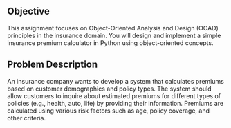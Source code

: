 ## Objective
This assignment focuses on Object-Oriented Analysis and Design (OOAD) principles in the
insurance domain. You will design and implement a simple insurance premium calculator
in Python using object-oriented concepts.
## Problem Description
An insurance company wants to develop a system that calculates premiums based on
customer demographics and policy types. The system should allow customers to inquire
about estimated premiums for different types of policies (e.g., health, auto, life) by
providing their information. Premiums are calculated using various risk factors such as age,
policy coverage, and other criteria.
